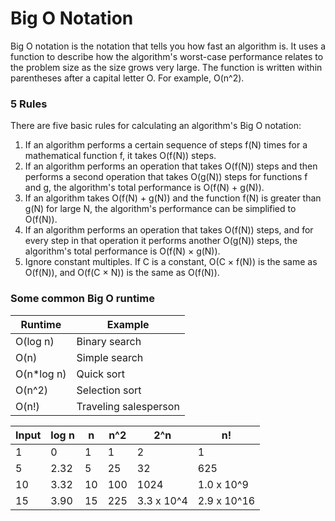 # Big O Notation

Big O notation is the notation that tells you how fast an algorithm is. It uses a function to describe how the algorithm's worst-case performance relates to the problem size as the size grows very large. The function is written within parentheses after a capital letter O. For example, O(n^2).

### 5 Rules 

There are five basic rules for calculating an algorithm's Big O notation:

1. If an algorithm performs a certain sequence of steps f(N) times for a mathematical function f, it takes O(f(N)) steps.
2. If an algorithm performs an operation that takes O(f(N)) steps and then performs a second operation that takes O(g(N)) steps for functions f and g, the algorithm's total performance is O(f(N) + g(N)).
3. If an algorithm takes O(f(N) + g(N)) and the function f(N) is greater than g(N) for large N, the algorithm's performance can be simplified to O(f(N)).
4. If an algorithm performs an operation that takes O(f(N)) steps, and for every step in that operation it performs another O(g(N)) steps, the algorithm's total performance is O(f(N) × g(N)).
5. Ignore constant multiples. If C is a constant, O(C × f(N)) is the same as O(f(N)), and O(f(C × N)) is the same as O(f(N)).

### Some common Big O runtime

Runtime   | Example
-----------|----------
O(log n)   | Binary search
O(n)       | Simple search
O(n*log n) | Quick sort
O(n^2)     | Selection sort
O(n!)      | Traveling salesperson

Input | log n | n | n^2 | 2^n | n!
------|-------|---|-----|-----|-------
1     | 0     | 1 | 1   | 2   | 1
5     | 2.32  | 5 | 25  | 32  | 625
10    | 3.32  | 10 | 100 | 1024 | 1.0 x 10^9
15    | 3.90  | 15 | 225 | 3.3 x 10^4 | 2.9 x 10^16
